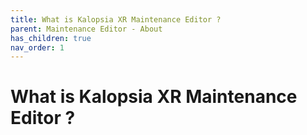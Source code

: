 ```yaml
---
title: What is Kalopsia XR Maintenance Editor ?
parent: Maintenance Editor - About
has_children: true
nav_order: 1
---
```


# **What is Kalopsia XR Maintenance Editor ?**
